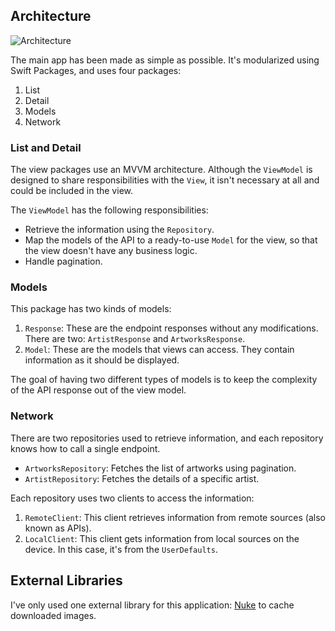 ## Architecture

![Architecture](https://github.com/arigoldfryd/ArticGallery/assets/12650891/f00f2723-6281-4175-94e3-eca8510ebe40)

The main app has been made as simple as possible. It's modularized using Swift Packages, and uses four packages:

1. List
2. Detail
3. Models
4. Network

### List and Detail

The view packages use an MVVM architecture. Although the `ViewModel` is designed to share responsibilities with the `View`, it isn't necessary at all and could be included in the view. 

The `ViewModel` has the following responsibilities:
* Retrieve the information using the `Repository`.
* Map the models of the API to a ready-to-use `Model` for the view, so that the view doesn't have any business logic.
* Handle pagination.

### Models

This package has two kinds of models:
1. `Response`: These are the endpoint responses without any modifications. There are two: `ArtistResponse` and `ArtworksResponse`.
2. `Model`: These are the models that views can access. They contain information as it should be displayed.

The goal of having two different types of models is to keep the complexity of the API response out of the view model.

### Network

There are two repositories used to retrieve information, and each repository knows how to call a single endpoint.

 * `ArtworksRepository`: Fetches the list of artworks using pagination.
 * `ArtistRepository`: Fetches the details of a specific artist.

Each repository uses two clients to access the information:
1. `RemoteClient`: This client retrieves information from remote sources (also known as APIs).
2. `LocalClient`: This client gets information from local sources on the device. In this case, it's from the `UserDefaults`.

## External Libraries

I've only used one external library for this application: [Nuke](https://github.com/kean/Nuke) to cache downloaded images.
